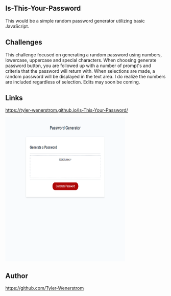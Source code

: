## Is-This-Your-Password
This would be a simple random password generator utilizing basic JavaScript.

## Challenges
This challenge focused on generating a random password using numbers, lowercase, uppercase and special characters. When choosing generate password button, you are followed up with a number of prompt's and criteria that the password will return with. When selections are made, a random password will be displayed in the text area.
I do realize the numbers are included regardless of selection. Edits may soon be coming.

## Links
https://tyler-wenerstrom.github.io/Is-This-Your-Password/

<img src= "password.png" width="375" height="450" alt="Screenshot"/>

## Author
https://github.com/Tyler-Wenerstrom